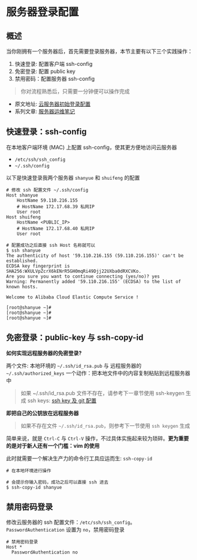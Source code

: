 # 服务器登录配置

## 概述
当你刚拥有一个服务器后，首先需要登录服务器，本节主要有以下三个实践操作：

1. 快速登录: 配置客户端 ssh-config
1. 免密登录: 配置 public key
1. 禁用密码：配置服务器 ssh-config

> 你对流程熟悉后，只需要一分钟便可以操作完成

+ 原文地址: [云服务器初始登录配置](https://shanyue.tech/op/init)
+ 系列文章: [服务器运维笔记](https://shanyue.tech/op)


## 快速登录：ssh-config

在本地客户端环境 (MAC) 上配置 ssh-config，使其更方便地访问云服务器

+ `/etc/ssh/ssh_config`
+ `~/.ssh/config`

以下是快速登录我两个服务器 `shanyue` 和 `shuifeng` 的配置

```config
# 修改 ssh 配置文件 ~/.ssh/config
Host shanyue
    HostName 59.110.216.155
    # HostName 172.17.68.39 私网IP
    User root
Host shuifeng
    HostName <PUBLIC_IP>
    # HostName 172.17.68.40 私网IP
    User root
```

```shell
# 配置成功之后直接 ssh Host 名称就可以
$ ssh shanyue
The authenticity of host '59.110.216.155 (59.110.216.155)' can't be established.
ECDSA key fingerprint is SHA256:WXULVpZcrX6kENrR5GH0mqRi49Djj22UXba0dRXCVKo.
Are you sure you want to continue connecting (yes/no)? yes
Warning: Permanently added '59.110.216.155' (ECDSA) to the list of known hosts.

Welcome to Alibaba Cloud Elastic Compute Service !

[root@shanyue ~]#
[root@shanyue ~]#
[root@shanyue ~]#
```

## 免密登录：public-key 与 ssh-copy-id

**如何实现远程服务器的免密登录?**

两个文件: 本地环境的 `~/.ssh/id_rsa.pub` 与 远程服务器的 `~/.ssh/authorized_keys`
一个动作：把本地文件中的内容复制粘贴到远程服务器中

> 如果 ~/.ssh/id_rsa.pub 文件不存在，请参考下一章节使用 ssh-keygen 生成 ssh keys: [ssh key 及 git 配置](https://shanyue.tech/op/ssh-setting)

**即把自己的公钥放在远程服务器**

> 如果不存在文件 `~/.ssh/id_rsa.pub`，则参考下一节使用 `ssh keygen` 生成

简单来说，就是 `Ctrl-C` 与 `Ctrl-V` 操作，不过具体实施起来较为琐碎。**更为重要的是对于新人还有一个门槛：vim 的使用**

此时就需要一个解决生产力的命令行工具应运而生: `ssh-copy-id`

```ssh
# 在本地环境进行操作

# 会提示你输入密码，成功之后可以直接 ssh 进去
$ ssh-copy-id shanyue

```

## 禁用密码登录

修改云服务器的 ssh 配置文件：`/etc/ssh/ssh_config`。`PasswordAuthentication` 设置为 `no`，禁用密码登录

```config
# 禁用密码登录
Host *
  PasswordAuthentication no
```